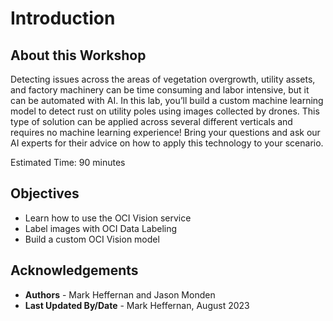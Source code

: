 # Introduction

## About this Workshop

Detecting issues across the areas of vegetation overgrowth, utility assets, and factory machinery can be time consuming and labor intensive, but it can be automated with AI. In this lab, you’ll build a custom machine learning model to detect rust on utility poles using images collected by drones. This type of solution can be applied across several different verticals and requires no machine learning experience! Bring your questions and ask our AI experts for their advice on how to apply this technology to your scenario.

Estimated Time: 90 minutes

## Objectives

- Learn how to use the OCI Vision service
- Label images with OCI Data Labeling
- Build a custom OCI Vision model

## Acknowledgements

* **Authors** - Mark Heffernan and Jason Monden
* **Last Updated By/Date** - Mark Heffernan, August 2023

